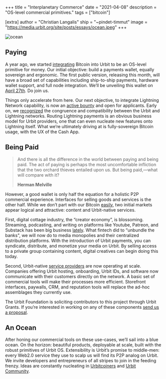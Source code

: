 +++
title = "Interplanetary Commerce"
date = "2021-04-08"
description = "OS-level commercial primitives."
tags = ["bitcoin"]

[extra]
author = "Christian Langalis"
ship = "~pindet-timmut"
image = "https://media.urbit.org/site/posts/essays/ocean.jpeg"
+++

![ocean](https://media.urbit.org/site/posts/essays/ocean.jpeg)

## Paying

A year ago, we started [integrating](https://urbit.org/blog/urbit-and-bitcoin/) Bitcoin into Urbit to be an OS-level primitive for money. Our initial objective: build a payments wallet, equally sovereign and ergonomic. The first public version, releasing this month, will have a broad set of capabilities including ship-to-ship payments, hardware wallet support, and full node integration. We’ll be unveiling this wallet on [April 27th](https://www.meetup.com/urbit-sf/events/276741426/). Do join us.

Things only accelerate from here. Our next objective, to integrate Lightning Network capability, is now an [active bounty](https://gist.github.com/timlucmiptev/53ef1d290e55ea2fa25d9df681c32695) and open for applicants. Early on, we [recognized](https://www.youtube.com/watch?v=DTvRVHMbrcY) the congruence and compatibility between the Urbit and Lightning networks. Routing Lightning payments is an obvious business model for Urbit providers, one that can even nucleate new features onto Lightning itself. What we’re ultimately driving at is fully-sovereign Bitcoin usage, with the UX of the Cash App.

## Being Paid

> And there is all the difference in the world between paying and being paid. The act of paying is perhaps the most uncomfortable infliction that the two orchard thieves entailed upon us. But being paid,—what will compare with it?
>
> **Herman Melville**

However, a good wallet is only half the equation for a holistic P2P commercial experience. Interfaces for selling goods and services is the other half. While we don’t part with our Bitcoin [easily](https://nakamotoinstitute.org/mempool/everyones-a-scammer/), two initial markets appear logical and attractive: content and Urbit-native services.

First, digital cottage industry, the “creator economy”, is blossoming. Streaming, podcasting, and writing on platforms like Youtube, Patreon, and Substack has been big business [lately](https://otherlife.co/barbarians-past-the-gate/). What fintech did to “unbundle the banks", we will now do to media monopolies and their centralized distribution platforms. With the introduction of Urbit payments, you can syndicate, distribute, and monetize your media on Urbit. By selling access to a private group containing content, digital creatives can begin doing this today.

Second, Urbit-native [service providers](https://urbit.org/blog/providers/) are now operating at scale. Companies offering Urbit hosting, onboarding, Urbit IDs, and software now communicate with their customers directly on the network. A basic set of commercial tools will make their processes more efficient. Storefront interfaces, paywalls, CRM, and reputation tools will replace the ad-hoc assemblages they currently use.

The Urbit Foundation is soliciting contributors to this project through Urbit Grants. If you’re interested in working on any of these components [send us a proposal](https://grants.urbit.org/create).

## An Ocean

After honing our commercial tools on these use-cases, we’ll sail into a blue ocean. On the horizon: beautiful products, deployable at scale, built with the robust primitives of Urbit OS. Extensibility is Urbit’s promise to middle-men: every Web2.0 service they use to scalp us will find its P2P analog on Urbit. We invite developers and entrepreneurs of all stripes to join in the feeding frenzy. Ideas are constantly nucleating in [Urbitcoiners](web+urbitgraph://group/~pindet-timmut/urbitcoiners) and [Urbit Community](web+urbitgraph://group/~bitbet-bolbel/urbit-community/graph/~darrux-landes/business-building-on-urbit).
